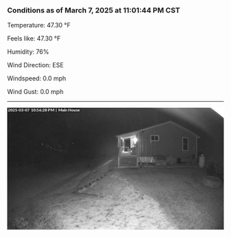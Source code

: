 ### Conditions as of March 7, 2025 at 11:01:44 PM CST 

Temperature: 47.30 &deg;F

Feels like: 47.30 &deg;F

Humidity: 76%

Wind Direction: ESE

Windspeed: 0.0 mph

Wind Gust: 0.0 mph

---

<img src="./images/latest.jpeg"/>

